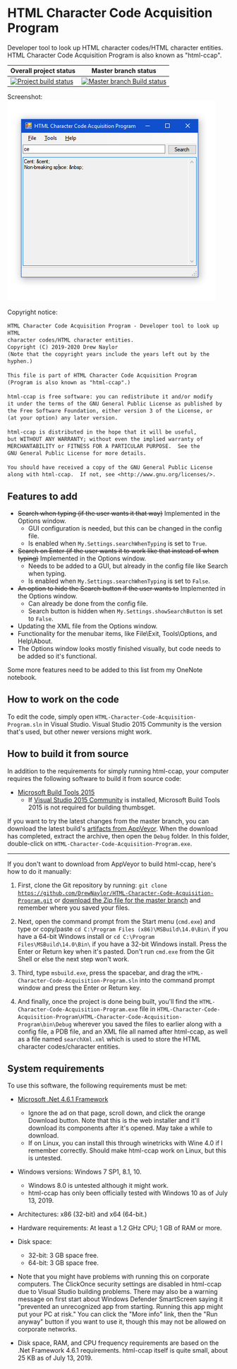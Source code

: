 # HTML Character Code Acquisition Program
Developer tool to look up HTML character codes/HTML character entities. HTML Character Code Acquisition Program is also known as "html-ccap".

| Overall project status | Master branch status |
|------------------------------------------------------------------------|----------------------------|
| [![Project build status](https://ci.appveyor.com/api/projects/status/qekkf6yq173eybn4?svg=true)](https://ci.appveyor.com/project/DrewNaylor/html-character-code-acquisition-program) | [![Master branch Build status](https://ci.appveyor.com/api/projects/status/qekkf6yq173eybn4/branch/master?svg=true)](https://ci.appveyor.com/project/DrewNaylor/html-character-code-acquisition-program/branch/master) |

Screenshot:<br>
![](/docs/images/html-ccap_search-screenshot.png?raw=true)

Copyright notice:

```
HTML Character Code Acquisition Program - Developer tool to look up HTML
character codes/HTML character entities.
Copyright (C) 2019-2020 Drew Naylor
(Note that the copyright years include the years left out by the hyphen.)

This file is part of HTML Character Code Acquisition Program
(Program is also known as "html-ccap".)

html-ccap is free software: you can redistribute it and/or modify
it under the terms of the GNU General Public License as published by
the Free Software Foundation, either version 3 of the License, or
(at your option) any later version.

html-ccap is distributed in the hope that it will be useful,
but WITHOUT ANY WARRANTY; without even the implied warranty of
MERCHANTABILITY or FITNESS FOR A PARTICULAR PURPOSE.  See the
GNU General Public License for more details.

You should have received a copy of the GNU General Public License
along with html-ccap.  If not, see <http://www.gnu.org/licenses/>.
```

## Features to add

- ~~Search when typing (if the user wants it that way)~~ Implemented in the Options window.
  - GUI configuration is needed, but this can be changed in the config file.
  - Is enabled when `My.Settings.searchWhenTyping` is set to `True`.
- ~~Search on Enter (if the user wants it to work like that instead of when typing)~~ Implemented in the Options window.
  - Needs to be added to a GUI, but already in the config file like Search when typing.
  - Is enabled when `My.Settings.searchWhenTyping` is set to `False`.
- ~~An option to hide the Search button if the user wants to~~  Implemented in the Options window.
  - Can already be done from the config file.
  - Search button is hidden when `My.Settings.showSearchButton` is set to `False`.
- Updating the XML file from the Options window.
- Functionality for the menubar items, like File\Exit, Tools\Options, and Help\About.
- The Options window looks mostly finished visually, but code needs to be added so it's functional.

Some more features need to be added to this list from my OneNote notebook.


## How to work on the code

To edit the code, simply open `HTML-Character-Code-Acquisition-Program.sln` in Visual Studio. Visual Studio 2015 Community is the version that's used, but other newer versions might work.

## How to build it from source

In addition to the requirements for simply running html-ccap, your computer requires the following software to build it from source code:

- [Microsoft Build Tools 2015](https://www.microsoft.com/en-us/download/details.aspx?id=48159)
  - If [Visual Studio 2015 Community](https://www.visualstudio.com/vs/older-downloads/) is installed, Microsoft Build Tools 2015 is not required for building thumbsget.

If you want to try the latest changes from the master branch, you can download the latest build's [artifacts from AppVeyor](https://ci.appveyor.com/project/DrewNaylor/html-character-code-acquisition-program/branch/master/artifacts). When the download has completed, extract the archive, then open the `Debug` folder. In this folder, double-click on `HTML-Character-Code-Acquisition-Program.exe`.

***

If you don't want to download from AppVeyor to build html-ccap, here's how to do it manually:

1. First, clone the Git repository by running: <code>git clone https://github.com/DrewNaylor/HTML-Character-Code-Acquisition-Program.git</code> or [download the Zip file for the master branch](https://github.com/DrewNaylor/HTML-Character-Code-Acquisition-Program/archive/master.zip) and remember where you saved your files.

2. Next, open the command prompt from the Start menu (`cmd.exe`) and type or copy/paste `cd C:\Program Files (x86)\MSBuild\14.0\Bin\` if you have a 64-bit Windows install or `cd C:\Program Files\MSBuild\14.0\Bin\` if you have a 32-bit Windows install. Press the Enter or Return key when it's pasted. Don't run `cmd.exe` from the Git Shell or else the next step won't work.

3. Third, type `msbuild.exe`, press the spacebar, and drag the `HTML-Character-Code-Acquisition-Program.sln` into the command prompt window and press the Enter or Return key.

4. And finally, once the project is done being built, you'll find the `HTML-Character-Code-Acquisition-Program.exe` file in `HTML-Character-Code-Acquisition-Program\HTML-Character-Code-Acquisition-Program\bin\Debug` wherever you saved the files to earlier along with a config file, a PDB file, and an XML file all named after html-ccap, as well as a file named `searchXml.xml` which is used to store the HTML character codes/character entities.

## System requirements

To use this software, the following requirements must be met:

- [Microsoft .Net 4.6.1 Framework](https://www.microsoft.com/en-us/download/details.aspx?id=49981)

  - Ignore the ad on that page, scroll down, and click the orange Download button. Note that this is the web installer and it'll download its components after it's opened. May take a while to download.
  - If on Linux, you can install this through winetricks with Wine 4.0 if I remember correctly. Should make html-ccap work on Linux, but this is untested.

- Windows versions: Windows 7 SP1, 8.1, 10.
  - Windows 8.0 is untested although it might work.
  - html-ccap has only been officially tested with Windows 10 as of July 13, 2019.

- Architectures: x86 (32-bit) and x64 (64-bit.)

- Hardware requirements: At least a 1.2 GHz CPU; 1 GB of RAM or more.

- Disk space:

  - 32-bit: 3 GB space free.
  - 64-bit: 3 GB space free.

- Note that you might have problems with running this on corporate computers. The ClickOnce security settings are disabled in html-ccap due to Visual Studio building problems. There may also be a warning message on first start about Windows Defender SmartScreen saying it "prevented an unrecognized app from starting. Running this app might put your PC at risk." You can click the "More info" link, then the "Run anyway" button if you want to use it, though this may not be allowed on corporate networks.

- Disk space, RAM, and CPU frequency requirements are based on the .Net Framework 4.6.1 requirements. html-ccap itself is quite small, about 25 KB as of July 13, 2019.
